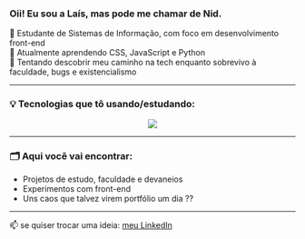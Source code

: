### Oii! Eu sou a Laís, mas pode me chamar de Nid.

🎨 Estudante de Sistemas de Informação, com foco em desenvolvimento front-end   
🌱 Atualmente aprendendo CSS, JavaScript e Python   
🌟 Tentando descobrir meu caminho na tech enquanto sobrevivo à faculdade, bugs e existencialismo

---

### 💡 Tecnologias que tô usando/estudando:

<div align="center">
  <a href="https://skillicons.dev">
    <img src="https://skillicons.dev/icons?i=html,css,js,python,postgres,php&perline=3" />
  </a>
</div>

---

### 🗂️ Aqui você vai encontrar:
- Projetos de estudo, faculdade e devaneios
- Experimentos com front-end
- Uns caos que talvez virem portfólio um dia ??

---

📫 se quiser trocar uma ideia:  [meu LinkedIn](https://www.linkedin.com/in/la%C3%ADs-viana-357a34287/)
